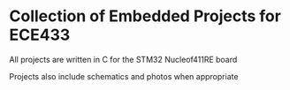 # Collection of Embedded Projects for ECE433

All projects are written in C for the STM32 Nucleof411RE board

Projects also include schematics and photos when appropriate
